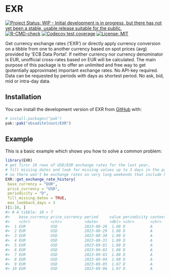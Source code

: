 
<!-- README.md is generated from README.Rmd. Please edit that file -->

# EXR

<!-- badges: start -->

[![Project Status: WIP - Initial development is in progress, but there
has not yet been a stable, usable release suitable for the
public.](https://www.repostatus.org/badges/latest/wip.svg)](https://www.repostatus.org/#wip)
[![R-CMD-check](https://github.com/obsaditelnost/EXR/actions/workflows/R-CMD-check.yaml/badge.svg)](https://github.com/obsaditelnost/EXR/actions/workflows/R-CMD-check.yaml)
[![Codecov test
coverage](https://codecov.io/gh/obsaditelnost/EXR/graph/badge.svg)](https://app.codecov.io/gh/obsaditelnost/EXR)
[![License:
MIT](https://img.shields.io/badge/license-MIT-blue.svg)](https://cran.r-project.org/web/licenses/MIT)
<!-- badges: end -->

Get currency exchange rates (‘EXR’) or directly apply currency
conversion on a tibble from one to another currency based on spot prices
(avg) provided by ‘ECB Data Portal’. If neither currency nor currency
denominator is EUR, unofficial cross-rates based on EUR will be
calculated. The main purpose of this package is to offer an unlimited
and free way to get (potentially approximate) important exchange rates.
No API-key required. Data can be requested by periods with days as
shortest period. No ask, bid, mid or intra-day data.

## Installation

You can install the development version of EXR from
[GitHub](https://github.com/) with:

``` r
# install.packages("pak")
pak::pak("obsaditelnost/EXR")
```

## Example

This is a basic example which shows you how to solve a common problem:

``` r
library(EXR)
# get firsr 10 rows of USD/EUR exchange rates for the last year,
# fill missing dates and look for missing values up to 3 days in the past
# so there won't be exchange rates on very long weekends that include holidays
EXR::get_exchange_rate_history(
 base_currency = "EUR",
 price_currency = "USD",
 periodicity = "D",
 fill_missing_dates = TRUE,
 max_lookback_days = 3
)[1:10, ]
#> # A tibble: 10 × 7
#>    base_currency price_currency period     value periodicity context raw  
#>    <chr>         <chr>          <date>     <dbl> <chr>       <chr>   <lgl>
#>  1 EUR           USD            2023-08-28  1.08 D           A       TRUE 
#>  2 EUR           USD            2023-08-29  1.08 D           A       TRUE 
#>  3 EUR           USD            2023-08-30  1.09 D           A       TRUE 
#>  4 EUR           USD            2023-08-31  1.09 D           A       TRUE 
#>  5 EUR           USD            2023-09-01  1.08 D           A       TRUE 
#>  6 EUR           USD            2023-09-02  1.08 D           A       FALSE
#>  7 EUR           USD            2023-09-03  1.08 D           A       FALSE
#>  8 EUR           USD            2023-09-04  1.08 D           A       TRUE 
#>  9 EUR           USD            2023-09-05  1.07 D           A       TRUE 
#> 10 EUR           USD            2023-09-06  1.07 D           A       TRUE
```
